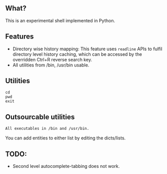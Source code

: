 ## What?
This is an experimental shell implemented in Python.

## Features
- Directory wise history mapping: This feature uses ``` readline ``` APIs to fulfil directory level history caching, which can be accessed by the overridden Ctrl+R reverse search key.
- All utilities from /bin, /usr/bin usable.

## Utilities
```
cd
pwd
exit
```

## Outsourcable utilities
```
All executables in /bin and /usr/bin.
```

You can add entities to either list by editing the dicts/lists.


## TODO:
- Second level autocomplete-tabbing does not work.
